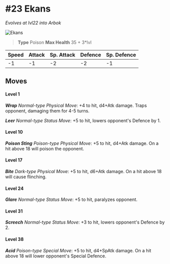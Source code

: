# #23 Ekans
*Evolves at lvl22 into Arbok*

![Ekans](https://img.pokemondb.net/sprites/home/normal/1x/ekans.png)

> **Type** Poison
> **Max Health** 35 + 3\*lvl

| Speed | Attack | Sp. Attack | Defence | Sp. Defence |
| ----- | ------ | ---------- | ------- | ----------- |
| -1 | -1 | -2 | -2 | -1 |

## Moves
#### Level 1

***Wrap** Normal-type Physical Move*: +4 to hit, d4+Atk damage. Traps opponent, damaging them for 4-5 turns.

***Leer** Normal-type Status Move*: +5 to hit, lowers opponent's Defence by 1.
#### Level 10

***Poison Sting** Poison-type Physical Move*: +5 to hit, d4+Atk damage. On a hit above 18 will poison the opponent.
#### Level 17

***Bite** Dark-type Physical Move*: +5 to hit, d6+Atk damage. On a hit above 18 will cause flinching.
#### Level 24

***Glare** Normal-type Status Move*: +5 to hit, paralyzes opponent.
#### Level 31

***Screech** Normal-type Status Move*: +3 to hit, lowers opponent's Defence by 2.
#### Level 38

***Acid** Poison-type Special Move*: +5 to hit, d4+SpAtk damage. On a hit above 18 will lower opponent's Special Defence.

